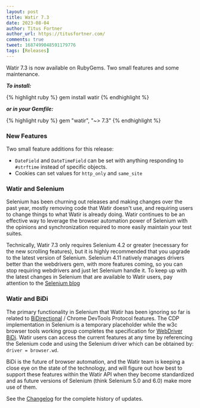 ```yaml
---
layout: post
title: Watir 7.3
date: 2023-08-04
author: Titus Fortner
author_url: https://titusfortner.com/
comments: true
tweet: 1687499048591179776
tags: [Releases]
---
```


Watir 7.3 is now available on RubyGems. Two small features and some maintenance. 
<!--more-->

***To install:***

{% highlight ruby %}
gem install watir
{% endhighlight %}

***or in your Gemfile:*** 

{% highlight ruby %}
gem "watir", "~> 7.3"
{% endhighlight %}

### New Features

Two small feature additions for this release:

* `DateField` and `DateTimeField` can be set with anything responding to `#strftime` instead of specific objects.
* Cookies can set values for `http_only` and `same_site`

### Watir and Selenium

Selenium has been churning out releases and making changes over the past year, mostly removing code that Watir
doesn't use, and requiring users to change things to what Watir is already doing.
Watir continues to be an effective way to leverage the browser automation power of Selenium
with the opinions and synchronization required to more easily maintain your test suites.

Technically, Watir 7.3 only requires Selenium 4.2 or greater (necessary for the new scrolling features), but
it is highly recommended that you upgrade to the latest version of Selenium. 
Selenium 4.11 natively manages drivers better than the webdrivers gem, with more features coming,
so you can stop requiring webdrivers and just let Selenium handle it.
To keep up with the latest changes in Selenium that are available to Watir users, pay attention to the
[Selenium blog](https://www.selenium.dev/blog/)

### Watir and BiDi

The primary functionality in Selenium that Watir has been ignoring so far is related to 
[BiDirectional](https://www.selenium.dev/documentation/webdriver/bidirectional/) /
Chrome DevTools Protocol features.
The CDP implementation in Selenium is a temporary placeholder while the w3c browser tools
working group completes the specification for [WebDriver BiDi](https://w3c.github.io/webdriver-bidi/).
Watir users can access the current features at any time by referencing the Selenium code and using the
Selenium driver which can be obtained by:  `driver = browser.wd`.

BiDi is the future of browser automation, and the Watir team is keeping a close eye on 
the state of the technology, and will figure out how best to support these features within the Watir API when they 
become standardized and as future versions of Selenium (think Selenium 5.0 and 6.0) make more use of them.

See the [Changelog](https://github.com/watir/watir/blob/main/CHANGES.md) 
for the complete history of updates.